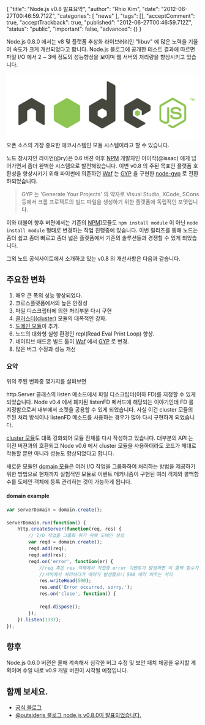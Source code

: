 {
    "title": "Node.js v0.8 발표요약",
    "author": "Rhio Kim",
    "date": "2012-06-27T00:46:59.712Z",
    "categories": [
        "news"
    ],
    "tags": [],
    "acceptComment": true,
    "acceptTrackback": true,
    "published": "2012-06-27T00:46:59.712Z",
    "status": "public",
    "important": false,
    "advanced": {}
}

Node.js 0.8.0 에서는 v8 및 플랫폼 추상화 라이브러리인 "libuv" 에 많은 노력을 기울여 속도가 크게 개선되었다고 합니다. Node.js 블로그에 공개한 테스트 결과에 따르면 파일 I/O 에서 2 ~ 3배 정도의 성능향상을 보이며 웹 서버의 처리량을 향상시키고 있습니다.

<img src="./@img/node_logo.png" class="span2"/> 오픈 소스의 가장 중요한 에코시스템인 모듈 시스템이라고 할 수 있습니다.

노드 창시자인 라이언(@ry)은 0.6 버젼 이후 [NPM][npm] 개발자인 아이작(@issac) 에게 넘어가면서 좀더 완벽한 시스템으로 발전해왔습니다. 이번 v0.8 의 주된 목표인 플랫폼 호환성을 향상시키기 위해 파이썬에 의존하던 [Waf](http://code.google.com/p/waf/) 는 [GYP](http://code.google.com/p/gyp/wiki/GypLanguageSpecification) 을 구현한 [node-gyp](https://github.com/TooTallNate/node-gyp) 로 전환하되었습니다.

> GYP 는 'Generate Your Projects' 의 약자로 Visual Studio, XCode, SCons 등에서 크롬 프로젝트의 빌드 파일을 생성하기 위한 플랫폼에 독립적인 포맷입니다.

이와 더불어 향후 버젼에서는 기존의 [NPM][npm]]모듈도 `npm install module` 이 아닌 `node install module` 형태로 변경하는 작업 진행중에 있습니다.  이번 릴리즈를 통해 노드는 좀더 쉽고 좀더 빠르고 좀더 넓은 플랫폼에서 기존의 솔루션들과 경쟁할 수 있게 되었습니다.

그외 노드 공식사이트에서 소개하고 있는 v0.8 의 개선사항은 다음과 같습니다.

## 주요한 변화
1. 매우 큰 폭의 성능 향상되었다.
2. 크로스플랫폼에서의 높은 안정성
3. 파일 디스크립터에 의한 처리부분 다시 구현
4. [클러스터(cluster)](http://nodejs.org/api/cluster.html) 모듈의 대폭적인 강화.
5. [도메인 모듈](http://nodejs.org/api/domain.html)이 추가.
6. 노드의 대화형 실행 환경인 repl(Read Eval Print Loop) 향상.
7. 네이티브 애드온 빌드 툴이 [Waf](http://code.google.com/p/waf/) 에서 [GYP](http://code.google.com/p/gyp/wiki/GypLanguageSpecification) 로 변경.
8. 많은 버그 수정과 성능 개선

### 요약
위의 주된 변화중 몇가지를 살펴보면 

http.Server 클래스의 listen 메소드에서 파일 디스크립터(이하 FD)를 지정할 수 있게 되었습니다.  Node v0.4 에서 폐지된 listenFD 메서드에 해당되는 이야기인데 FD 를 지정함으로써 내부에서 소켓을 공용할 수 있게 되었습니다. 사실 이건 cluster 모듈의 주된 처리 방식이나 listenFD 메소드를 사용하는 경우가 많아 다시 구현하게 되었습니다. 

[cluster 모듈](http://nodejs.org/api/cluster.html)도 대폭 강화되어 모듈 전체를 다시 작성하고 있습니다. 대부분의 API 는 이전 버젼과의 호환되고 Node v0.6 에서 cluster 모듈을 사용하더라도 코드가 제대로 작동할 뿐만 아니라 성능도 향상되었다고 합니다.

새로운 모듈인 [domain 모듈](http://nodejs.org/api/domain.html)은 여러 I/O 작업을 그룹화하여 처리하는 방법을 제공하기 위한 방법으로 현재까지 실험적인 모듈로 이벤트 메커니즘이 구현된 여러 객체와 콜백함수를 도메인 객체에 등록 관리하는 것이 가능하게 됩니다.

#### domain example
```js
var serverDomain = domain.create();

serverDomain.run(function() {
    http.createServer(function(req, res) {
        // I/O 작업을 그룹화 하기 위해 도메인 생성
        var reqd = domain.create();
        reqd.add(req);
        reqd.add(res);
        reqd.on('error', function(er) {
            //req 혹은 res 객체에서 작업중 error 이벤트가 발생하면 이 콜백 함수가 수행된다.
            //서버에서 처리하다가 에러가 발생했으니 500 에러 띄우는 처리
            res.writeHead(500);
            res.end('Error occurred, sorry.');
            res.on('close', function() {
            
            reqd.dispose();
        });
    }).listen(1337);
});
```


## 향후
Node.js 0.6.0 버젼은 올해 계속해서 심각한 버그 수정 및 보안 패치 체공을 유지할 계획이며 수일 내로 v0.9 개발 버젼이 시작될 예정입니다.

## 함께 보세요.
* [공식 블로그](http://blog.nodejs.org/2012/06/25/node-v0-8-0/)
* [@outsideris 블로그 node.js v0.8.0이 발표되었습니다.](http://blog.outsider.ne.kr/801)

[npm]: http://npmjs.org
[node]: http://nodejs.org